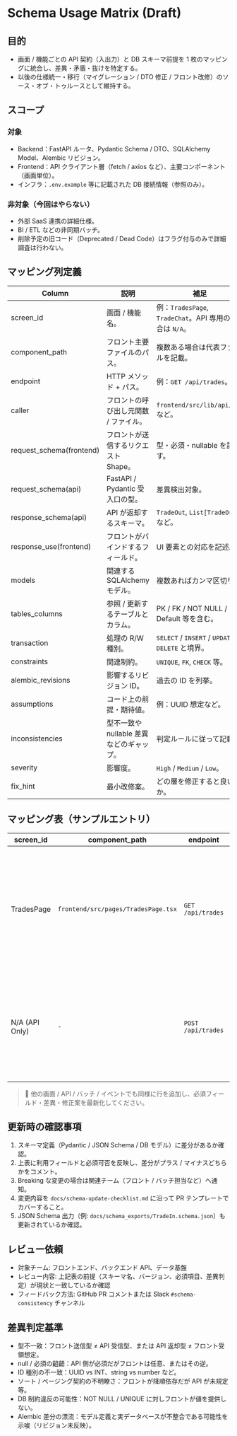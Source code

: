 # Schema Usage Matrix (Draft)

## 目的
- 画面 / 機能ごとの API 契約（入出力）と DB スキーマ前提を 1 枚のマッピングに統合し、差異・矛盾・抜けを特定する。
- 以後の仕様統一・移行（マイグレーション / DTO 修正 / フロント改修）のソース・オブ・トゥルースとして維持する。

## スコープ
### 対象
- Backend：FastAPI ルータ、Pydantic Schema / DTO、SQLAlchemy Model、Alembic リビジョン。
- Frontend：API クライアント層（fetch / axios など）、主要コンポーネント（画面単位）。
- インフラ：`.env.example` 等に記載された DB 接続情報（参照のみ）。

### 非対象（今回はやらない）
- 外部 SaaS 連携の詳細仕様。
- BI / ETL などの非同期バッチ。
- 削除予定の旧コード（Deprecated / Dead Code）はフラグ付与のみで詳細調査は行わない。

## マッピング列定義
| Column | 説明 | 補足 |
| --- | --- | --- |
| screen_id | 画面 / 機能名。 | 例：`TradesPage`, `TradeChat`。API 専用の場合は `N/A`。 |
| component_path | フロント主要ファイルのパス。 | 複数ある場合は代表ファイルを記載。 |
| endpoint | HTTP メソッド + パス。 | 例：`GET /api/trades`。 |
| caller | フロントの呼び出し元関数 / ファイル。 | `frontend/src/lib/api/...` など。 |
| request_schema(frontend) | フロントが送信するリクエスト Shape。 | 型・必須・nullable を記す。 |
| request_schema(api) | FastAPI / Pydantic 受入口の型。 | 差異検出対象。 |
| response_schema(api) | API が返却するスキーマ。 | `TradeOut`, `List[TradeOut]` など。 |
| response_use(frontend) | フロントがバインドするフィールド。 | UI 要素との対応を記述。 |
| models | 関連する SQLAlchemy モデル。 | 複数あればカンマ区切り。 |
| tables_columns | 参照 / 更新するテーブルとカラム。 | PK / FK / NOT NULL / Default 等を含む。 |
| transaction | 処理の R/W 種別。 | `SELECT` / `INSERT` / `UPDATE` / `DELETE` と境界。 |
| constraints | 関連制約。 | `UNIQUE`, `FK`, `CHECK` 等。 |
| alembic_revisions | 影響するリビジョン ID。 | 過去の ID を列挙。 |
| assumptions | コード上の前提・期待値。 | 例：UUID 想定など。 |
| inconsistencies | 型不一致や nullable 差異などのギャップ。 | 判定ルールに従って記載。 |
| severity | 影響度。 | `High` / `Medium` / `Low`。 |
| fix_hint | 最小改修案。 | どの層を修正すると良いか。 |

## マッピング表（サンプルエントリ）
| screen_id | component_path | endpoint | caller | request_schema(frontend) | request_schema(api) | response_schema(api) | response_use(frontend) | models | tables_columns | transaction | constraints | alembic_revisions | assumptions | inconsistencies | severity | fix_hint |
| --- | --- | --- | --- | --- | --- | --- | --- | --- | --- | --- | --- | --- | --- | --- | --- | --- |
| TradesPage | `frontend/src/pages/TradesPage.tsx` | `GET /api/trades` | `frontend/src/lib/api/trades.ts#fetchTrades` | `TradeFilter` (`from?`, `to?`, `q?`, `type?`, `side?`, `page?`, `page_size?`, `timeframe?`) | 未定義（FastAPI 側でクエリパラメータ未宣言） | `List[TradeOut]` | 期待型：`TradeListResp` `{ items: TradeListItem[], meta: { total, ... } }`。各 `TradeListItem` は `id`, `symbol`, `symbol_name`, `side`, `entry_price`, `exit_price`, `entry_at`, `exit_at`, `pnl`, `pnl_pct` 等を想定。 | `Trade` | `trades.trade_uuid`, `trades.ticker`, `trades.side`, `trades.price_in`, `trades.size`, `trades.entered_at`, `trades.price_out`, `trades.exited_at`, `trades.description` | `SELECT` | `trades.trade_uuid` PK(UUID), `ticker/side/price_in/size/entered_at` NOT NULL | `2f8dbe8b6d6c`, `7e3c9d9b02f0` | UI はソート済み一覧と `meta.total` の存在を前提。通貨表示・PnL 計算済みを期待。 | API はプレーン配列、フロントは `items/meta` ラッパーと `pnl`, `symbol_name` 等を要求。フィルタークエリも未対応。 | High | API で `TradeListResponse` を実装し `items/meta`・必要フィールドを補完、またはフロント側の期待を `TradeOut` に揃える。加えて GET パラメータを FastAPI 側へ定義。 |
| N/A (API Only) | `-` | `POST /api/trades` | `app/routers/trades.py#create_trade` | 想定：`TradeInPayload`（UUID `userId`、`ticker`, `side`, `priceIn`, `size`, `enteredAt`, 任意 `stockCode`, `quantity`, `entryPrice`, `description`） | `TradeIn` (Pydantic) | `TradeOut` | 未連携（フロントからの呼び出しなし） | `Trade` | `trades.trade_uuid`, `trades.user_id`, `trades.ticker`, `trades.side`, `trades.price_in`, `trades.size`, `trades.entered_at`, `trades.stock_code`, `trades.quantity`, `trades.entry_price`, `trades.description` | `INSERT` | `trades.trade_uuid` PK(UUID), `user_id` FK→`users.user_uuid`, 必須フィールドは NOT NULL | `2f8dbe8b6d6c`, `7e3c9d9b02f0` | API は UUID ベースを前提。`stock_code` など未指定時はデフォルト値で補完。 | フロント未接続のため要求仕様が共有されていない。既存 DB では `user_id` に対応ユーザーが無いケースあり。 | Medium | フロントで利用する場合は UUID `userId` を発行・送信する導線を整備し、任意フィールドの扱いをドキュメント化。テストフィクスチャでユーザー存在を保証。 |

> 📝 他の画面 / API / バッチ / イベントでも同様に行を追加し、必須フィールド・差異・修正案を最新化してください。

## 更新時の確認事項
1. スキーマ定義（Pydantic / JSON Schema / DB モデル）に差分があるか確認。
2. 上表に利用フィールドと必須可否を反映し、差分がプラス / マイナスどちらかをコメント。
3. Breaking な変更の場合は関連チーム（フロント / バッチ担当など）へ通知。
4. 変更内容を `docs/schema-update-checklist.md` に沿って PR テンプレートでカバーすること。
5. JSON Schema 出力（例: `docs/schema_exports/TradeIn.schema.json`）も更新されているか確認。

## レビュー依頼
- 対象チーム: フロントエンド、バックエンド API、データ基盤
- レビュー内容: 上記表の前提（スキーマ名、バージョン、必須項目、差異判定）が現状と一致しているか確認
- フィードバック方法: GitHub PR コメントまたは Slack `#schema-consistency` チャンネル

## 差異判定基準
- 型不一致：フロント送信型 ≠ API 受信型、または API 返却型 ≠ フロント受領想定。
- null / 必須の齟齬：API 側が必須だがフロントは任意、またはその逆。
- ID 種別の不一致：UUID vs INT、string vs number など。
- ソート / ページング契約の不明瞭さ：フロントが降順依存だが API が未規定等。
- DB 制約違反の可能性：NOT NULL / UNIQUE に対しフロントが値を提供しない。
- Alembic 差分の漂流：モデル定義と実データベースが不整合である可能性を示唆（リビジョン未反映）。
